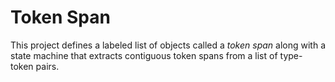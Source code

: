 Token Span
==========

This project defines a labeled list of objects called a _token span_ along with a state machine that extracts contiguous token spans from a list of type-token pairs.
